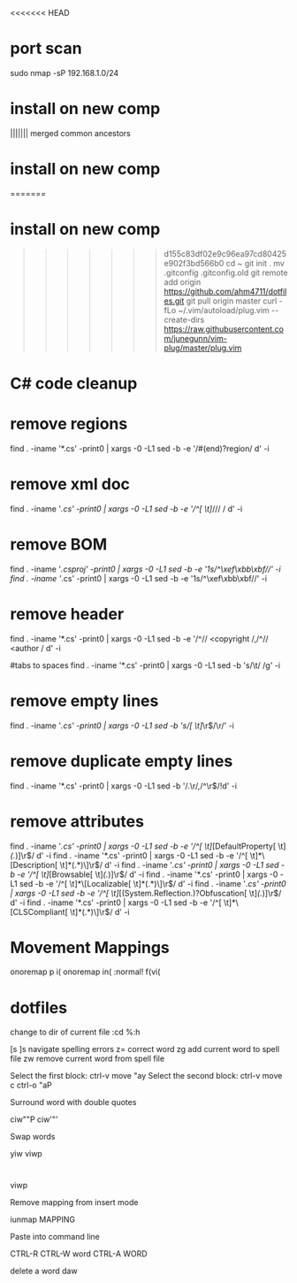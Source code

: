 <<<<<<< HEAD
# port scan
sudo nmap -sP 192.168.1.0/24


# install on new comp
||||||| merged common ancestors
# install on new comp

=======
# install on new comp
>>>>>>> d155c83df02e9c96ea97cd80425e902f3bd566b0
cd ~
git init .
mv .gitconfig .gitconfig.old
git remote add origin https://github.com/ahm4711/dotfiles.git
git pull origin master
curl -fLo ~/.vim/autoload/plug.vim --create-dirs \
    https://raw.githubusercontent.com/junegunn/vim-plug/master/plug.vim

# C# code cleanup
# remove regions
find . -iname '*.cs' -print0 | xargs -0 -L1 sed -b -e '/#\(end\)\?region/ d' -i

# remove xml doc
find . -iname '*.cs' -print0 | xargs -0 -L1 sed -b -e '/^[ \t]*\/\/\/ / d' -i

# remove BOM
find . -iname '*.csproj' -print0 | xargs -0 -L1 sed -b -e '1s/^\xef\xbb\xbf//' -i
find . -iname '*.cs' -print0 | xargs -0 -L1 sed -b -e '1s/^\xef\xbb\xbf//' -i

# remove header
find . -iname '*.cs' -print0 | xargs -0 -L1 sed -b -e '/^\/\/ <copyright /,/^\/\/ <author / d' -i

#tabs to spaces
find . -iname '*.cs' -print0 | xargs -0 -L1 sed -b 's/\t/    /g' -i

# remove empty lines
find . -iname '*.cs' -print0 | xargs -0 -L1 sed -b 's/[ \t]*\r$/\r/' -i

# remove duplicate empty lines
find . -iname '*.cs' -print0 | xargs -0 -L1 sed -b '/.\r/,/^\r$/!d' -i


# remove attributes
find . -iname '*.cs' -print0 | xargs -0 -L1 sed -b -e '/^[ \t]*\[DefaultProperty[ \t]*(.*)\]\r$/ d' -i
find . -iname '*.cs' -print0 | xargs -0 -L1 sed -b -e '/^[ \t]*\[Description[ \t]*(.*)\]\r$/ d' -i
find . -iname '*.cs' -print0 | xargs -0 -L1 sed -b -e '/^[ \t]*\[Browsable[ \t]*(.*)\]\r$/ d' -i
find . -iname '*.cs' -print0 | xargs -0 -L1 sed -b -e '/^[ \t]*\[Localizable[ \t]*(.*)\]\r$/ d' -i
find . -iname '*.cs' -print0 | xargs -0 -L1 sed -b -e '/^[ \t]*\[\(System\.Reflection\.\)\?Obfuscation[ \t]*(.*)\]\r$/ d' -i
find . -iname '*.cs' -print0 | xargs -0 -L1 sed -b -e '/^[ \t]*\[CLSCompliant[ \t]*(.*)\]\r$/ d' -i

# Movement Mappings
onoremap p i(
onoremap in( :<c-u>normal! f(vi(<cr>

# dotfiles
change to dir of current file
:cd %:h

[s ]s navigate spelling errors
z= correct word
zg add current word to spell file
zw remove current word from spell file

Select the first block: ctrl-v move "ay
Select the second block: ctrl-v move c ctrl-o "aP <Esc> 


Surround word with double quotes

ciw""<Esc>P
ciw'<C-r><C-o>"'<esc>


Swap words

yiw
viwp
#
viwp


Remove mapping from insert mode

iunmap MAPPING

Paste into command line

CTRL-R
	CTRL-W word 
	CTRL-A WORD
    

delete a word
    daw

